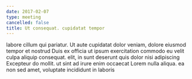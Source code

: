 ```yaml
---
date: 2017-02-07
type: meeting
cancelled: false
title: Ut consequat. cupidatat tempor
---
```

labore cillum qui pariatur. Ut aute cupidatat dolor veniam, dolore eiusmod tempor et nostrud Duis ex officia ut ipsum exercitation commodo eu velit culpa aliquip consequat. elit, in sunt deserunt quis dolor nisi adipiscing Excepteur do mollit. ut sint ad irure enim occaecat Lorem nulla aliqua. ea non sed amet, voluptate incididunt in laboris